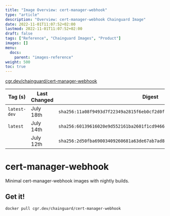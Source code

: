 ```yaml
---
title: "Image Overview: cert-manager-webhook"
type: "article"
description: "Overview: cert-manager-webhook Chainguard Image"
date: 2022-11-01T11:07:52+02:00
lastmod: 2022-11-01T11:07:52+02:00
draft: false
tags: ["Reference", "Chainguard Images", "Product"]
images: []
menu:
  docs:
    parent: "images-reference"
weight: 500
toc: true
---
```


[cgr.dev/chainguard/cert-manager-webhook](https://github.com/chainguard-images/images/tree/main/images/cert-manager-webhook)

| Tag (s)       | Last Changed | Digest                                                                    |
|---------------|--------------|---------------------------------------------------------------------------|
|  `latest-dev` | July 18th    | `sha256:11a08f9493d7f22349a2815f6eb0cf2d0fb7d9855ba61f6b0904d1ddfa5ad58a` |
|  `latest`     | July 14th    | `sha256:60139616020e9d552161ba2601f1cd9466933f09f121ffb7b811ecbd7c959f2d` |
|               | July 12th    | `sha256:2d50fba69003409260681a63de67ab7ad8470b94ad52d19bf0579de85e82517c` |

# cert-manager-webhook

Minimal cert-manager-webhook images with nightly builds.

## Get it!

```shell
docker pull cgr.dev/chainguard/cert-manager-webhook
```
